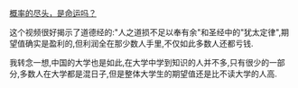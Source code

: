 [概率的尽头，是命运吗？](https://www.bilibili.com/video/BV1hw411U7YP/?spm_id_from=..0.0)

这个视频很好揭示了道德经的:"人之道损不足以奉有余"和圣经中的"犹太定律",期望值确实是盈利的,但利润全在那少数人手里,不仅如此多数人还都亏钱.

我转念一想,中国的大学也是如此,在大学中学到知识的人并不多,只有很少的一部分,多数人在大学都是混日子,但是整体大学生的期望值还是比不读大学的人高.